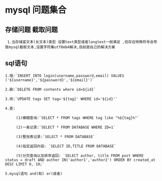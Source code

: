 # mysql 问题集合

  ## 存储问题 截取问题
     
	 1.当存储富文本(长文本)类型 设置text类型或者longtext一般满足 ,但存在特殊符号会导致mysql截取文本,设置字符集utf8mb4解决,目前是自己的解决方案 
	
	
  ## sql语句
  
    1.增:`INSERT INTO login(username,password,email) VALUES ('${username}','${password}','${email}')`
	
	2.删:`DELETE FROM contents where id=${id}`
	
	3.改:`UPDATE tags SET tag='${tag}' WHERE id='${id}'`
	
	4.查: 
	 
	     (1)模糊查询:`SELECT * FROM tags WHERE tag like "%${tag}%"` 
		 
		 (2)一条记录:`SELECT * FROM DATABASE WHERE ID=1`
		 
		 (3)整张表记录:`SELECT * FROM DATABASE`
		 
		 (4)指定返回内容: `SELECT ID,TITLE FROM DATABASE`

         (5)分页查询以及排序返回: `SELECT author, title FROM post WHERE status = draft AND author IN('author1','author2') ORDER BY created_at DESC LIMIT 0, 10;`
		 
	5.mysql语句 and(和) or(或者)
